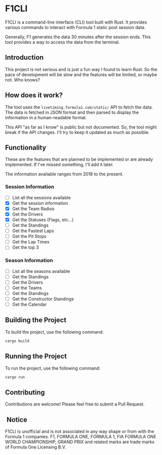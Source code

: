 # F1CLI

F1CLI is a command-line interface (CLI) tool built with Rust. It provides various commands to interact with Formula 1 static post session data.

Generally, F1 generates the data 30 minutes after the session ends. This tool provides a way to access the data from the terminal.

## Introduction

This project is not serious and is just a fun way I found to learn Rust. So the pace of development will be slow and the features will be limited, or maybe not. Who knows?

## How does it work?

The tool uses the `livetiming.formula1.com/static/` API to fetch the data. The data is fetched in JSON format and then parsed to display the information in a human-readable format.

This API "as far as I know" is public but not documented. So, the tool might break if the API changes. I'll try to keep it updated as much as possible.

## Functionality

These are the features that are planned to be implemented or are already implemented. If I've missed something, I'll add it later.

The information available ranges from 2018 to the present.

### Session Information

-   [ ] List all the sessions available
-   [x] Get the session information
-   [x] Get the Team Radios
-   [x] Get the Drivers
-   [x] Get the Statuses (Flags, etc...)
-   [ ] Get the Standings
-   [ ] Get the Fastest Laps
-   [ ] Get the Pit Stops
-   [ ] Get the Lap Times
-   [ ] Get the top 3

### Season Information

-   [ ] List all the seasons available
-   [ ] Get the Standings
-   [ ] Get the Drivers
-   [ ] Get the Teams
-   [ ] Get the Standings
-   [ ] Get the Constructor Standings
-   [ ] Get the Calendar

## Building the Project

To build the project, use the following command:

```bash
cargo build
```

## Running the Project

To run the project, use the following command:

```bash
cargo run
```

## Contributing

Contributions are welcome! Please feel free to submit a Pull Request.

##  Notice

F1CLI is unofficial and is not associated in any way shape or from with the Formula 1 companies. F1, FORMULA ONE, FORMULA 1, FIA FORMULA ONE WORLD CHAMPIONSHIP, GRAND PRIX and related marks are trade marks of Formula One Licensing B.V.
